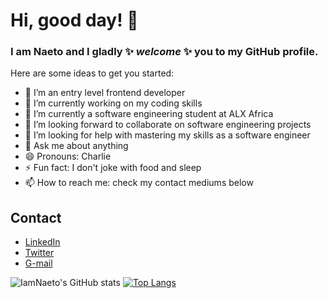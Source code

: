 # Hi, good day! 👋 #

### **I am Naeto** and I gladly ✨ _welcome_ ✨ you to my GitHub profile. ###

Here are some ideas to get you started:

- 🔭 I’m an entry level frontend developer
- 🔭 I’m currently working on my coding skills
- 🌱 I’m currently a software engineering student at ALX Africa
- 👯 I’m looking forward to collaborate on software engineering projects
- 🤔 I’m looking for help with mastering my skills as a software engineer
- 💬 Ask me about anything
- 😄 Pronouns: Charlie
- ⚡ Fun fact: I don't joke with food and sleep
- 📫 How to reach me: check my contact mediums below

## Contact ##
- [LinkedIn](https://linkedin.com/in/charles-obimnaetochukwu-egesionu/)
- [Twitter](https://twitter.com/naetocharlie/)
- [G-mail](mailto:egesionucharlesobimnaeto@gmail.com)

![IamNaeto's GitHub stats](https://github-readme-stats.vercel.app/api?username=IamNaeto&show_icons=true&theme=codeSTACKr)   [![Top Langs](https://github-readme-stats.vercel.app/api/top-langs/?username=IamNaeto&layout=compact)](https://github.com/IamNaeto/github-readme-stats)
